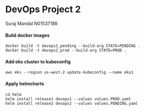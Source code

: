 # DevOps Project 2
Suraj Mandal
N01537188

#### Build docker images
```
docker build -t devops2_pending --build-arg STATE=PENDING .
docker build -t devops2_prod --build-arg STATE=PROD .
```

#### Add eks cluster to kubeconfig
`aws eks --region us-west-2 update-kubeconfig --name eks1`

#### Apply helmcharts
```
cd helm
helm install release1 devops1 --values values.PROD.yaml
helm install release2 devops2 --values values.PENDING.yaml
```